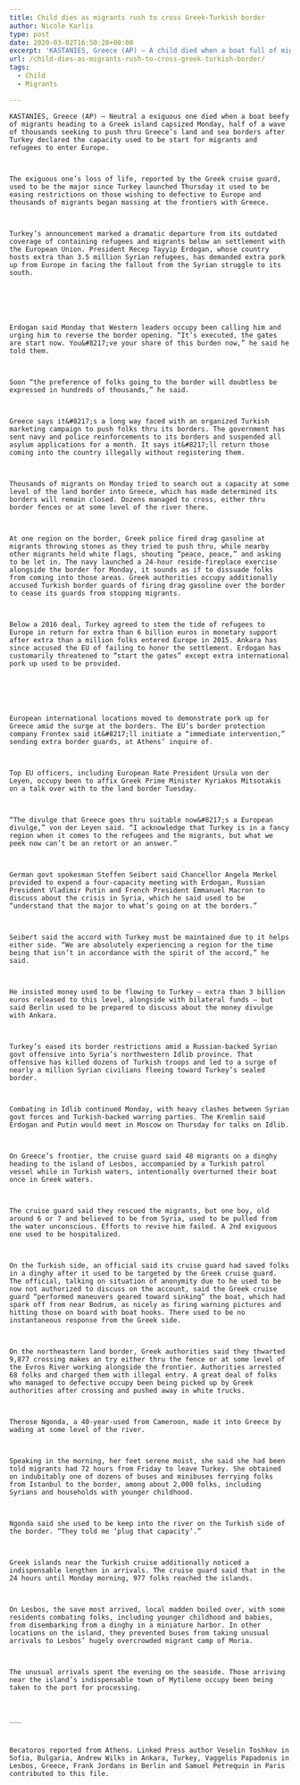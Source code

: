```yaml
---
title: Child dies as migrants rush to cross Greek-Turkish border
author: Nicole Karlis
type: post
date: 2020-03-02T16:50:28+00:00
excerpt: 'KASTANIES, Greece (AP) — A child died when a boat full of migrants heading to a Greek island capsized Monday, part of a wave of thousands trying to push through Greece’s land and sea borders after Turkey declared the way was open for migrants and refugees to enter Europe.The child’s death, reported by the Greek&hellip;'
url: /child-dies-as-migrants-rush-to-cross-greek-turkish-border/
tags:
  - Child
  - Migrants

---
```

  
    KASTANIES, Greece (AP) — Neutral a exiguous one died when a boat beefy of migrants heading to a Greek island capsized Monday, half of a wave of thousands seeking to push thru Greece’s land and sea borders after Turkey declared the capacity used to be start for migrants and refugees to enter Europe.
  
  
  
    The exiguous one’s loss of life, reported by the Greek cruise guard, used to be the major since Turkey launched Thursday it used to be easing restrictions on those wishing to defective to Europe and thousands of migrants began massing at the frontiers with Greece.
  
  
  
    Turkey’s announcement marked a dramatic departure from its outdated coverage of containing refugees and migrants below an settlement with the European Union. President Recep Tayyip Erdogan, whose country hosts extra than 3.5 million Syrian refugees, has demanded extra pork up from Europe in facing the fallout from the Syrian struggle to its south.
  
  
  
  
  
  
    Erdogan said Monday that Western leaders occupy been calling him and urging him to reverse the border opening. “It’s executed, the gates are start now. You&#8217;ve your share of this burden now,” he said he told them.
  
  
  
    Soon “the preference of folks going to the border will doubtless be expressed in hundreds of thousands,” he said.
  
  
  
    Greece says it&#8217;s a long way faced with an organized Turkish marketing campaign to push folks thru its borders. The government has sent navy and police reinforcements to its borders and suspended all asylum applications for a month. It says it&#8217;ll return those coming into the country illegally without registering them.
  
  
  
    Thousands of migrants on Monday tried to search out a capacity at some level of the land border into Greece, which has made determined its borders will remain closed. Dozens managed to cross, either thru border fences or at some level of the river there.
  
  
  
    At one region on the border, Greek police fired drag gasoline at migrants throwing stones as they tried to push thru, while nearby other migrants held white flags, shouting “peace, peace,” and asking to be let in. The navy launched a 24-hour reside-fireplace exercise alongside the border for Monday, it sounds as if to dissuade folks from coming into those areas. Greek authorities occupy additionally accused Turkish border guards of firing drag gasoline over the border to cease its guards from stopping migrants.
  
  
  
    Below a 2016 deal, Turkey agreed to stem the tide of refugees to Europe in return for extra than 6 billion euros in monetary support after extra than a million folks entered Europe in 2015. Ankara has since accused the EU of failing to honor the settlement. Erdogan has customarily threatened to “start the gates” except extra international pork up used to be provided.
  
  
  
  
  
  
    European international locations moved to demonstrate pork up for Greece amid the surge at the borders. The EU’s border protection company Frontex said it&#8217;ll initiate a “immediate intervention,” sending extra border guards, at Athens’ inquire of.
  
  
  
    Top EU officers, including European Rate President Ursula von der Leyen, occupy been to affix Greek Prime Minister Kyriakos Mitsotakis on a talk over with to the land border Tuesday.
  
  
  
    “The divulge that Greece goes thru suitable now&#8217;s a European divulge,” von der Leyen said. “I acknowledge that Turkey is in a fancy region when it comes to the refugees and the migrants, but what we peek now can’t be an retort or an answer.”
  
  
  
    German govt spokesman Steffen Seibert said Chancellor Angela Merkel provided to expend a four-capacity meeting with Erdogan, Russian President Vladimir Putin and French President Emmanuel Macron to discuss about the crisis in Syria, which he said used to be “understand that the major to what’s going on at the borders.”
  
  
  
    Seibert said the accord with Turkey must be maintained due to it helps either side. “We are absolutely experiencing a region for the time being that isn’t in accordance with the spirit of the accord,” he said.
  
  
  
    He insisted money used to be flowing to Turkey — extra than 3 billion euros released to this level, alongside with bilateral funds — but said Berlin used to be prepared to discuss about the money divulge with Ankara.
  
  
  
    Turkey’s eased its border restrictions amid a Russian-backed Syrian govt offensive into Syria’s northwestern Idlib province. That offensive has killed dozens of Turkish troops and led to a surge of nearly a million Syrian civilians fleeing toward Turkey’s sealed border.
  
  
  
    Combating in Idlib continued Monday, with heavy clashes between Syrian govt forces and Turkish-backed warring parties. The Kremlin said Erdogan and Putin would meet in Moscow on Thursday for talks on Idlib.
  
  
  
    On Greece’s frontier, the cruise guard said 48 migrants on a dinghy heading to the island of Lesbos, accompanied by a Turkish patrol vessel while in Turkish waters, intentionally overturned their boat once in Greek waters.
  
  
  
    The cruise guard said they rescued the migrants, but one boy, old around 6 or 7 and believed to be from Syria, used to be pulled from the water unconscious. Efforts to revive him failed. A 2nd exiguous one used to be hospitalized.
  
  
  
    On the Turkish side, an official said its cruise guard had saved folks in a dinghy after it used to be targeted by the Greek cruise guard. The official, talking on situation of anonymity due to he used to be now not authorized to discuss on the account, said the Greek cruise guard “performed maneuvers geared toward sinking” the boat, which had spark off from near Bodrum, as nicely as firing warning pictures and hitting those on board with boat hooks. There used to be no instantaneous response from the Greek side.
  
  
  
    On the northeastern land border, Greek authorities said they thwarted 9,877 crossing makes an try either thru the fence or at some level of the Evros River working alongside the frontier. Authorities arrested 68 folks and charged them with illegal entry. A great deal of folks who managed to defective occupy been being picked up by Greek authorities after crossing and pushed away in white trucks.
  
  
  
    Therose Ngonda, a 40-year-used from Cameroon, made it into Greece by wading at some level of the river.
  
  
  
    Speaking in the morning, her feet serene moist, she said she had been told migrants had 72 hours from Friday to leave Turkey. She obtained on indubitably one of dozens of buses and minibuses ferrying folks from Istanbul to the border, among about 2,000 folks, including Syrians and households with younger childhood.
  
  
  
    Ngonda said she used to be keep into the river on the Turkish side of the border. “They told me ‘plug that capacity’.”
  
  
  
    Greek islands near the Turkish cruise additionally noticed a indispensable lengthen in arrivals. The cruise guard said that in the 24 hours until Monday morning, 977 folks reached the islands.
  
  
  
    On Lesbos, the save most arrived, local madden boiled over, with some residents combating folks, including younger childhood and babies, from disembarking from a dinghy in a miniature harbor. In other locations on the island, they prevented buses from taking unusual arrivals to Lesbos’ hugely overcrowded migrant camp of Moria.
  
  
  
    The unusual arrivals spent the evening on the seaside. Those arriving near the island’s indispensable town of Mytilene occupy been being taken to the port for processing.
  
  
  
    ___
  
  
  
    Becatoros reported from Athens. Linked Press author Veselin Toshkov in Sofia, Bulgaria, Andrew Wilks in Ankara, Turkey, Vaggelis Papadonis in Lesbos, Greece, Frank Jordans in Berlin and Samuel Petrequin in Paris contributed to this file.
  
